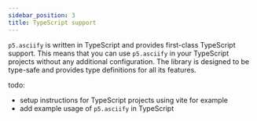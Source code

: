 ```yaml
---
sidebar_position: 3
title: TypeScript support
---
```


`p5.asciify` is written in TypeScript and provides first-class TypeScript support. This means that you can use `p5.asciify` in your TypeScript projects without any additional configuration. The library is designed to be type-safe and provides type definitions for all its features.

todo:
- setup instructions for TypeScript projects using vite for example
- add example usage of `p5.asciify` in TypeScript